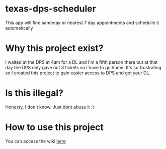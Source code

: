# texas-dps-scheduler
This app will find sameday or nearest 7 day appointments and schedulle it automatically


# Why this project exist?
I waited at the DPS at 4am for a DL and I'm a fifth person there but at that day the DPS only gave out 3 tickets so I have to go home. It's so frustrating so I created this project to gain easier access to DPS and get your DL.

# Is this illegal?
Honesty, I don't know. Just dont abuse it :)

# How to use this project
You can access the wiki [here](https://github.com/phamleduy04/texas-dps-scheduler/wiki/Installation)
